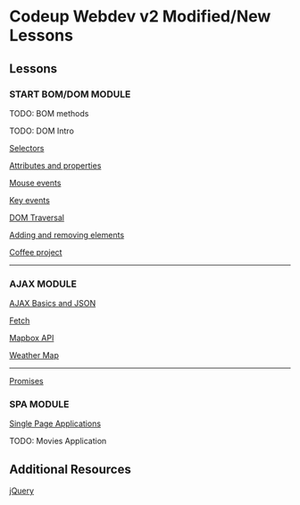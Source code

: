 # Codeup Webdev v2 Modified/New Lessons


## Lessons

### START BOM/DOM MODULE

TODO: BOM methods

TODO: DOM Intro

[Selectors](no_jquery/selectors.md)

[Attributes and properties](no_jquery/essential-methods/attributes-and-css.md)

[Mouse events](no_jquery/events/mouse-events.md)

[Key events](no_jquery/events/keyboard-events.md)

[DOM Traversal](no_jquery/essential-methods/traversing.md) 

[Adding and removing elements](no_jquery/add_remove.md)

[Coffee project](https://java.codeup.com/javascript-i/coffee-project/)

-------------------------------------------------

### AJAX MODULE

[AJAX Basics and JSON](no_jquery/ajax/index.md)

[Fetch](no_jquery/ajax/requests-and-responses.md)

[Mapbox API](https://java.codeup.com/jquery/mapbox-api/)

[Weather Map](no_jquery/ajax/weather-map.md)

-------------------------------------------------

[Promises](https://java.codeup.com/javascript-ii/promises/)


### SPA MODULE

[Single Page Applications](spa/index.md)

TODO: Movies Application


## Additional Resources

[jQuery](no_jquery/index.md)
